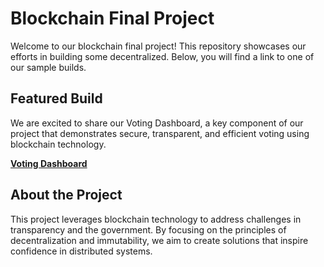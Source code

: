 # Blockchain Final Project

Welcome to our blockchain final project! This repository showcases our efforts in building some decentralized. Below, you will find a link to one of our sample builds.

## Featured Build

We are excited to share our Voting Dashboard, a key component of our project that demonstrates secure, transparent, and efficient voting using blockchain technology.

[**Voting Dashboard**](https://voting-dashboard-seven.vercel.app)

## About the Project

This project leverages blockchain technology to address challenges in transparency and the government. By focusing on the principles of decentralization and immutability, we aim to create solutions that inspire confidence in distributed systems.

